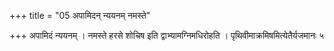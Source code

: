 +++
title = "05 अपामिदन् न्ययनम् नमस्ते"

+++
अपामिदं न्ययनम् । नमस्ते हरसे शोचिष इति द्वाभ्यामग्निमधिरोहति । पृथिवीमाक्रमिषमित्येतैर्यजमानः ५